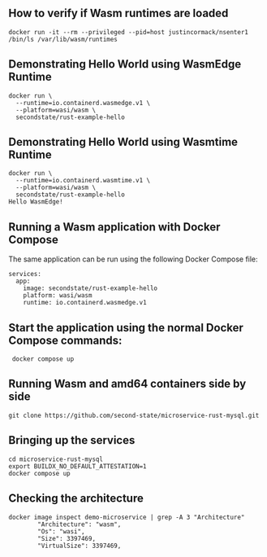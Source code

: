 

## How to verify if Wasm runtimes are loaded

```
docker run -it --rm --privileged --pid=host justincormack/nsenter1 /bin/ls /var/lib/wasm/runtimes
```




## Demonstrating Hello World using WasmEdge Runtime


```
docker run \
  --runtime=io.containerd.wasmedge.v1 \
  --platform=wasi/wasm \
  secondstate/rust-example-hello
```


## Demonstrating Hello World using Wasmtime Runtime

```
docker run \
  --runtime=io.containerd.wasmtime.v1 \
  --platform=wasi/wasm \
  secondstate/rust-example-hello
Hello WasmEdge!
```


##  Running a Wasm application with Docker Compose


The same application can be run using the following Docker Compose file:


```
services:
  app:
    image: secondstate/rust-example-hello
    platform: wasi/wasm
    runtime: io.containerd.wasmedge.v1
````

## Start the application using the normal Docker Compose commands:

```
 docker compose up
```


## Running Wasm and amd64 containers side by side

```
git clone https://github.com/second-state/microservice-rust-mysql.git
```

## Bringing up the services

```
cd microservice-rust-mysql
export BUILDX_NO_DEFAULT_ATTESTATION=1
docker compose up
```

## Checking the architecture

```
docker image inspect demo-microservice | grep -A 3 "Architecture"
        "Architecture": "wasm",
        "Os": "wasi",
        "Size": 3397469,
        "VirtualSize": 3397469,
```

